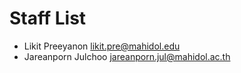 # Staff List

* Likit Preeyanon likit.pre@mahidol.edu
* Jareanporn Julchoo jareanporn.jul@mahidol.ac.th
